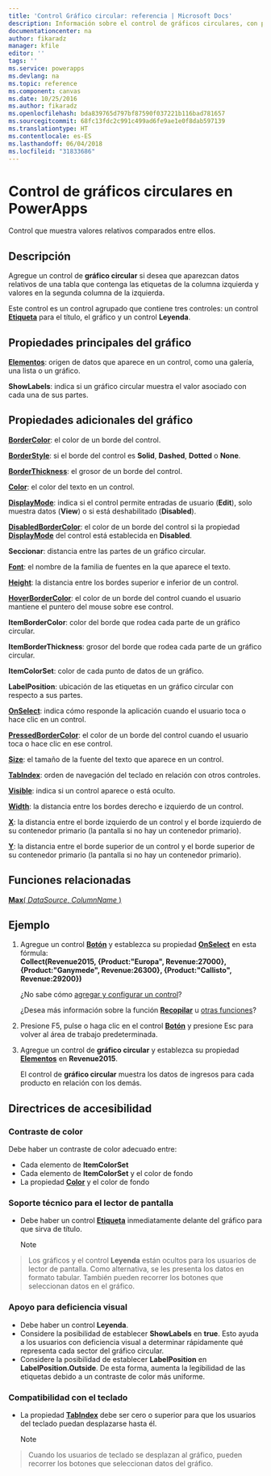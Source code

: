 ```yaml
---
title: 'Control Gráfico circular: referencia | Microsoft Docs'
description: Información sobre el control de gráficos circulares, con propiedades y ejemplos
documentationcenter: na
author: fikaradz
manager: kfile
editor: ''
tags: ''
ms.service: powerapps
ms.devlang: na
ms.topic: reference
ms.component: canvas
ms.date: 10/25/2016
ms.author: fikaradz
ms.openlocfilehash: bda839765d797bf87590f037221b116bad781657
ms.sourcegitcommit: 68fc13fdc2c991c499ad6fe9ae1e0f8dab597139
ms.translationtype: HT
ms.contentlocale: es-ES
ms.lasthandoff: 06/04/2018
ms.locfileid: "31833686"
---
```

# <a name="pie-chart-control-in-powerapps"></a>Control de gráficos circulares en PowerApps
Control que muestra valores relativos comparados entre ellos.

## <a name="description"></a>Descripción
Agregue un control de **gráfico circular** si desea que aparezcan datos relativos de una tabla que contenga las etiquetas de la columna izquierda y valores en la segunda columna de la izquierda.

Este control es un control agrupado que contiene tres controles: un control **[Etiqueta](control-text-box.md)** para el título, el gráfico y un control **Leyenda**.

## <a name="chart-key-properties"></a>Propiedades principales del gráfico
**[Elementos](properties-core.md)**: origen de datos que aparece en un control, como una galería, una lista o un gráfico.

**ShowLabels**: indica si un gráfico circular muestra el valor asociado con cada una de sus partes.

## <a name="additional-chart-properties"></a>Propiedades adicionales del gráfico
**[BorderColor](properties-color-border.md)**: el color de un borde del control.

**[BorderStyle](properties-color-border.md)**: si el borde del control es **Solid**, **Dashed**, **Dotted** o **None**.

**[BorderThickness](properties-color-border.md)**: el grosor de un borde del control.

**[Color](properties-color-border.md)**: el color del texto en un control.

**[DisplayMode](properties-core.md)**: indica si el control permite entradas de usuario (**Edit**), solo muestra datos (**View**) o si está deshabilitado (**Disabled**).

**[DisabledBorderColor](properties-color-border.md)**: el color de un borde del control si la propiedad **[DisplayMode](properties-core.md)** del control está establecida en **Disabled**.

**Seccionar**: distancia entre las partes de un gráfico circular.

**[Font](properties-text.md)**: el nombre de la familia de fuentes en la que aparece el texto.

**[Height](properties-size-location.md)**: la distancia entre los bordes superior e inferior de un control.

**[HoverBorderColor](properties-color-border.md)**: el color de un borde del control cuando el usuario mantiene el puntero del mouse sobre ese control.

**ItemBorderColor**: color del borde que rodea cada parte de un gráfico circular.

**ItemBorderThickness**: grosor del borde que rodea cada parte de un gráfico circular.

**ItemColorSet**: color de cada punto de datos de un gráfico.

**LabelPosition**: ubicación de las etiquetas en un gráfico circular con respecto a sus partes.

**[OnSelect](properties-core.md)**: indica cómo responde la aplicación cuando el usuario toca o hace clic en un control.

**[PressedBorderColor](properties-color-border.md)**: el color de un borde del control cuando el usuario toca o hace clic en ese control.

**[Size](properties-text.md)**: el tamaño de la fuente del texto que aparece en un control.

**[TabIndex](properties-accessibility.md)**: orden de navegación del teclado en relación con otros controles.

**[Visible](properties-core.md)**: indica si un control aparece o está oculto.

**[Width](properties-size-location.md)**: la distancia entre los bordes derecho e izquierdo de un control.

**[X](properties-size-location.md)**: la distancia entre el borde izquierdo de un control y el borde izquierdo de su contenedor primario (la pantalla si no hay un contenedor primario).

**[Y](properties-size-location.md)**: la distancia entre el borde superior de un control y el borde superior de su contenedor primario (la pantalla si no hay un contenedor primario).

## <a name="related-functions"></a>Funciones relacionadas
[**Max**( *DataSource*, *ColumnName* )](../functions/function-aggregates.md)

## <a name="example"></a>Ejemplo
1. Agregue un control **[Botón](control-button.md)** y establezca su propiedad **[OnSelect](properties-core.md)** en esta fórmula:<br>
   **Collect(Revenue2015, {Product:"Europa", Revenue:27000}, {Product:"Ganymede", Revenue:26300}, {Product:"Callisto", Revenue:29200})**
   
    ¿No sabe cómo [agregar y configurar un control](../add-configure-controls.md)?
   
    ¿Desea más información sobre la función **[Recopilar](../functions/function-clear-collect-clearcollect.md)** u [otras funciones](../formula-reference.md)?
2. Presione F5, pulse o haga clic en el control **[Botón](control-button.md)** y presione Esc para volver al área de trabajo predeterminada.
3. Agregue un control de **gráfico circular** y establezca su propiedad **[Elementos](properties-core.md)** en **Revenue2015**.
   
    El control de **gráfico circular** muestra los datos de ingresos para cada producto en relación con los demás.


## <a name="accessibility-guidelines"></a>Directrices de accesibilidad
### <a name="color-contrast"></a>Contraste de color
Debe haber un contraste de color adecuado entre:
* Cada elemento de **ItemColorSet**
* Cada elemento de **ItemColorSet** y el color de fondo
* La propiedad **[Color](properties-color-border.md)** y el color de fondo

### <a name="screen-reader-support"></a>Soporte técnico para el lector de pantalla
* Debe haber un control **[Etiqueta](control-text-box.md)** inmediatamente delante del gráfico para que sirva de título.

    > [!NOTE]
> Los gráficos y el control **Leyenda** están ocultos para los usuarios de lector de pantalla. Como alternativa, se les presenta los datos en formato tabular. También pueden recorrer los botones que seleccionan datos en el gráfico.

### <a name="low-vision-support"></a>Apoyo para deficiencia visual
* Debe haber un control **Leyenda**.
* Considere la posibilidad de establecer **ShowLabels** en **true**. Esto ayuda a los usuarios con deficiencia visual a determinar rápidamente qué representa cada sector del gráfico circular.
* Considere la posibilidad de establecer **LabelPosition** en **LabelPosition.Outside**. De esta forma, aumenta la legibilidad de las etiquetas debido a un contraste de color más uniforme.

### <a name="keyboard-support"></a>Compatibilidad con el teclado
* La propiedad **[TabIndex](properties-accessibility.md)** debe ser cero o superior para que los usuarios del teclado puedan desplazarse hasta él.

    > [!NOTE]
> Cuando los usuarios de teclado se desplazan al gráfico, pueden recorrer los botones que seleccionan datos del gráfico.
